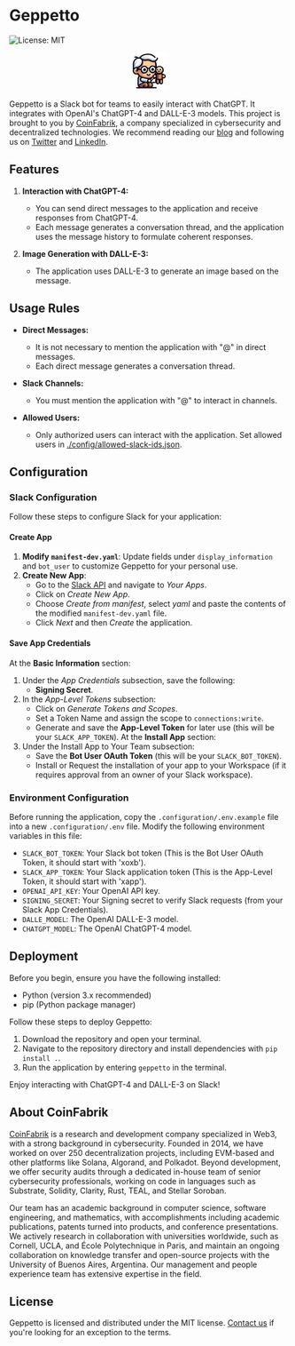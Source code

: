 # Geppetto

![License: MIT](https://img.shields.io/badge/license-MIT-green)

<p align="center">
  <img src="./assets/GeppettoMini.png" alt="Geppetto Logo"/>
</p>

Geppetto is a Slack bot for teams to easily interact with ChatGPT. It integrates with OpenAI's ChatGPT-4 and DALL-E-3 models. This project is brought to you by [CoinFabrik](https://www.coinfabrik.com), a company specialized in cybersecurity and decentralized technologies. We recommend reading our [blog](https://www.coinfabrik.com/blog/) and following us on [Twitter](https://twitter.com/coinfabrik) and [LinkedIn](https://www.linkedin.com/company/coinfabrik).

## Features

1. **Interaction with ChatGPT-4:**
   - You can send direct messages to the application and receive responses from ChatGPT-4.
   - Each message generates a conversation thread, and the application uses the message history to formulate coherent responses.

2. **Image Generation with DALL-E-3:**
   - The application uses DALL-E-3 to generate an image based on the message.

## Usage Rules

- **Direct Messages:**
   - It is not necessary to mention the application with "@" in direct messages.
   - Each direct message generates a conversation thread.

- **Slack Channels:**
   - You must mention the application with "@" to interact in channels.

- **Allowed Users:**
   - Only authorized users can interact with the application. Set allowed users in [./config/allowed-slack-ids.json](https://github.com/CoinFabrik/geppetto/blob/main/config/allowed-slack-ids.json).

## Configuration

### Slack Configuration

Follow these steps to configure Slack for your application:

#### Create App
1. **Modify `manifest-dev.yaml`**: Update fields under `display_information` and `bot_user` to customize Geppetto for your personal use.
2. **Create New App**:
    - Go to the [Slack API](https://api.slack.com) and navigate to *Your Apps*.
    - Click on *Create New App*.
    - Choose *Create from manifest*, select *yaml* and paste the contents of the modified `manifest-dev.yaml` file.
    - Click *Next* and then *Create* the application.

#### Save App Credentials
At the **Basic Information** section:
  1. Under the *App Credentials* subsection, save the following:
     - **Signing Secret**.
  2. In the *App-Level Tokens* subsection:
     - Click on *Generate Tokens and Scopes*.
     - Set a Token Name and assign the scope to `connections:write`.
     - Generate and save the **App-Level Token** for later use (this will be your `SLACK_APP_TOKEN`).
At the **Install App** section:
  3. Under the Install App to Your Team subsection:
     - Save the **Bot User OAuth Token** (this will be your `SLACK_BOT_TOKEN`).
     - Install or Request the installation of your app to your Workspace (if it requires approval from an owner of your Slack workspace).


### Environment Configuration

Before running the application, copy the `.configuration/.env.example` file into a new `.configuration/.env` file. Modify the following environment variables in this file:

- `SLACK_BOT_TOKEN`: Your Slack bot token (This is the Bot User OAuth Token, it should start with 'xoxb').
- `SLACK_APP_TOKEN`: Your Slack application token (This is the App-Level Token, it should start with 'xapp').
- `OPENAI_API_KEY`: Your OpenAI API key.
- `SIGNING_SECRET`: Your Signing secret to verify Slack requests (from your Slack App Credentials).
- `DALLE_MODEL`: The OpenAI DALL-E-3 model.
- `CHATGPT_MODEL`: The OpenAI ChatGPT-4 model.

## Deployment

Before you begin, ensure you have the following installed:
- Python (version 3.x recommended)
- pip (Python package manager)

Follow these steps to deploy Geppetto:

1. Download the repository and open your terminal.
2. Navigate to the repository directory and install dependencies with `pip install .`.
3. Run the application by entering `geppetto` in the terminal.

Enjoy interacting with ChatGPT-4 and DALL-E-3 on Slack!

## About CoinFabrik

[CoinFabrik](https://www.coinfabrik.com/) is a research and development company specialized in Web3, with a strong background in cybersecurity. Founded in 2014, we have worked on over 250 decentralization projects, including EVM-based and other platforms like Solana, Algorand, and Polkadot. Beyond development, we offer security audits through a dedicated in-house team of senior cybersecurity professionals, working on code in languages such as Substrate, Solidity, Clarity, Rust, TEAL, and Stellar Soroban.

Our team has an academic background in computer science, software engineering, and mathematics, with accomplishments including academic publications, patents turned into products, and conference presentations. We actively research in collaboration with universities worldwide, such as Cornell, UCLA, and École Polytechnique in Paris, and maintain an ongoing collaboration on knowledge transfer and open-source projects with the University of Buenos Aires, Argentina. Our management and people experience team has extensive expertise in the field.

## License

Geppetto is licensed and distributed under the MIT license. [Contact us](https://www.coinfabrik.com/#contact-us) if you're looking for an exception to the terms.
